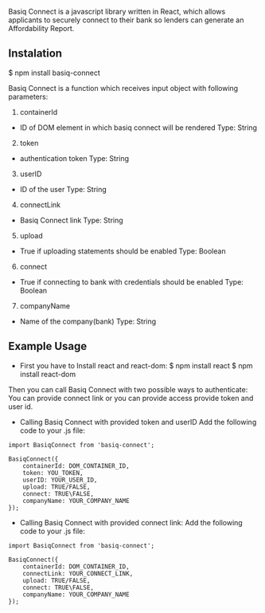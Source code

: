 Basiq Connect is a javascript library written in React, which allows applicants to securely connect to their bank so lenders can generate an Affordability Report.

## Instalation

$ npm install basiq-connect

Basiq Connect is a function which receives input object with following parameters:

1. containerId
  - ID of DOM element in which basiq connect will be rendered
  Type: String
2. token 
  - authentication token
  Type: String
3. userID
  - ID of the user
  Type: String
4. connectLink
  - Basiq Connect link
  Type: String
5. upload
  - True if uploading statements should be enabled
  Type: Boolean 
6. connect
  - True if connecting to bank with credentials should be enabled
  Type: Boolean 
7. companyName
  - Name of the company(bank)
  Type: String

## Example Usage

- First you have to Install react and react-dom:
    $ npm install react
    $ npm install react-dom

Then you can call Basiq Connect with two possible ways to authenticate: You can provide connect link or you can provide access provide token and user id.

- Calling Basiq Connect with provided token and userID
  Add the following code to your .js file:

```
import BasiqConnect from 'basiq-connect';

BasiqConnect({
    containerId: DOM_CONTAINER_ID,
    token: YOU_TOKEN,
    userID: YOUR_USER_ID,
    upload: TRUE/FALSE,
    connect: TRUE\FALSE,
    companyName: YOUR_COMPANY_NAME
});
```

- Calling Basiq Connect with provided connect link:
Add the following code to your .js file:

```
import BasiqConnect from 'basiq-connect';

BasiqConnect({
    containerId: DOM_CONTAINER_ID,
    connectLink: YOUR_CONNECT_LINK,
    upload: TRUE/FALSE,
    connect: TRUE\FALSE,
    companyName: YOUR_COMPANY_NAME
});

```

### 

